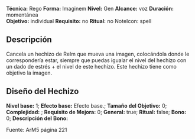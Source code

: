 
**Técnica:** Rego
**Forma:** Imaginem
**Nivel:** Gen
**Alcance:** voz 
**Duración:** momentánea  
**Objetivo:** individual
**Requisito:** no
**Ritual:** no
NoteIcon: spell




## Descripción 
<p>Cancela un hechizo de ReIm que mueva una imagen, colocándola donde le correspondería estar, siempre que puedas igualar el nivel del hechizo con un dado de estrés + el nivel de este hechizo. Este hechizo tiene como objetivo la imagen.</p>

## Diseño del Hechizo 

**Nivel base:** 1; **Efecto base:** Efecto base.;  **Tamaño del **Objetivo:**** 0; **Complejidad:** ; **Requisito de Mejora:** 0; **General:** true; **Ritual:** false; **Bono:** 0; **Descripción del** **Bono:** 

Fuente: ArM5 página 221